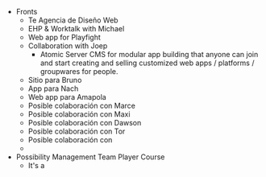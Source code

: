 - Fronts
	- Te Agencia de Diseño Web
	- EHP & Worktalk with Michael
	- Web app for Playfight
	- Collaboration with Joep
		- Atomic Server CMS for modular app building that anyone can join and start creating and selling customized web apps / platforms / groupwares for people.
	- Sitio para Bruno
	- App para Nach
	- Web app para Amapola
	- Posible colaboración con Marce
	- Posible colaboración con Maxi
	- Posible colaboración con Dawson
	- Posible colaboración con Tor
	- Posible colaboración con
	-
- Possibility Management Team Player Course
	- It's a